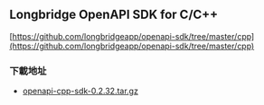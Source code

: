 ## Longbridge OpenAPI SDK for C/C++

[https://github.com/longbridgeapp/openapi-sdk/tree/master/cpp](https://github.com/longbridgeapp/openapi-sdk/tree/master/cpp)

### 下載地址

- [openapi-cpp-sdk-0.2.32.tar.gz](https://static.lbkrs.com/openapi-sdk/openapi-cpp-sdk-0.2.32.tar.gz)
